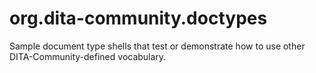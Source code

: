 org.dita-community.doctypes
===========================

Sample document type shells that test or demonstrate how to use other DITA-Community-defined vocabulary.
